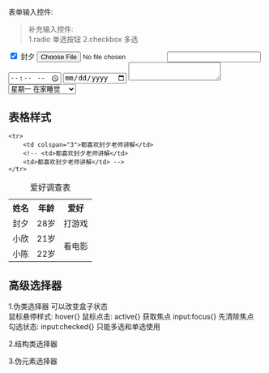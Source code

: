 表单输入控件:  
>补充输入控件:  
1.radio  单选按钮 
2.checkbox  多选 
<!-- 默认勾选 checked 只能单选和多选应用 -->
<input type="checkbox"  checked>
<label for="">封夕</label>

<!-- 文件上传 -->
<input type="file">

<!-- 数字输入框   只能写数字  字母e 这个是数学自然常数   -->
<input type="number">

<!-- 时间 -->
<input type="time">

<!-- 日期 -->
<input type="date">

<!-- 多行文本输入框  / 伸缩文本输入框 -->
<textarea name="" id=""></textarea>


<!-- 下拉列表 -->
<!-- 定义下拉列表 -->
<select name="" id="">
<!-- 定义列表项 -->
<option value="">星期一 在家睡觉</option>
<option value="">星期二 在家睡觉</option>
<option value="">星期三 在家睡觉</option>
<option value="">星期四 在家睡觉</option>
<option value="">星期五 在家睡觉</option>
<option value="">星期六 在家睡觉</option>
<option value="">星期天 找女朋友玩</option>
</select>


## 表格样式  
<!-- 
    table: 定义表格标签   开头
    caption: 表格标题
    tr: 表示表格里面的一行 
    (tr规范  子级只能是  th或者td )
    th: 表头  自带加粗  文字居中 
    td: 一行里面的一个单元格  
    
    
    单元格合并:  
        上下行合并:  
        左右列合并:  colspan    从左至右   
    -->
<table>
    <!--  <table  align="center"  bgcolor="pink">  老写法 -->
    <caption>爱好调查表</caption>
    <tr>
        <th>姓名</th>
        <th>年龄</th>
        <th>爱好</th>
    </tr>
    <tr>
        <td>封夕</td>
        <td>28岁</td>
        <td>打游戏</td>
    </tr>
    <tr>
        <td>小欣</td>
        <td>21岁</td>
        <td rowspan="2">看电影</td>
    </tr>
    <tr>
        <td>小陈</td>
        <td>22岁</td>
        <!-- <td>看电影</td> -->
    </tr>

    <tr>
        <td colspan="3">都喜欢封夕老师讲解</td>
        <!-- <td>都喜欢封夕老师讲解</td>
        <td>都喜欢封夕老师讲解</td> -->
    </tr>
</table>


## 高级选择器  
1.伪类选择器  可以改变盒子状态   
鼠标悬停样式: hover{}
鼠标点击: active{}
获取焦点   input:focus{}  先清除焦点   
勾选状态:  input:checked{}  只能多选和单选使用   


2.结构类选择器  


3.伪元素选择器   



